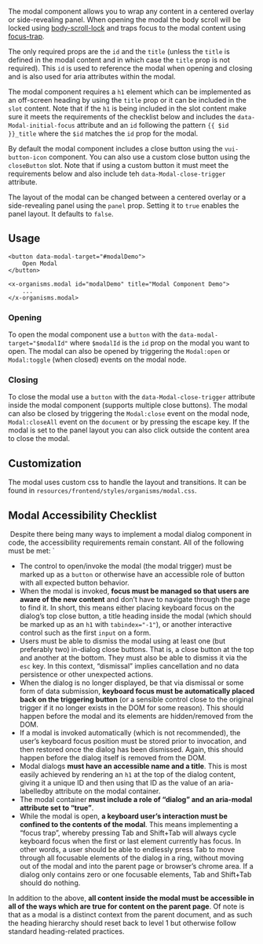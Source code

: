 The modal component allows you to wrap any content in a centered overlay or side-revealing panel. When opening the modal the body scroll will be locked using [body-scroll-lock](https://www.npmjs.com/package/body-scroll-lock) and traps focus to the modal content using [focus-trap](https://www.npmjs.com/package/focus-trap).

The only required props are the `id` and the `title` (unless the `title` is defined in the modal content and in which case the `title` prop is not required). This `id` is used to reference the modal when opening and closing and is also used for aria attributes within the modal.

The modal component requires a `h1` element which can be implemented as an off-screen heading by using the `title` prop or it can be included in the `slot` content. Note that if the `h1` is being included in the slot content make sure it meets the requirements of the checklist below and includes the `data-Modal-initial-focus` attribute and an `id` following the pattern `{{ $id }}_title` where the `$id` matches the `id` prop for the modal.

By default the modal component includes a close button using the `vui-button-icon` component. You can also use a custom close button using the `closeButton` slot. Note that if using a custom button it must meet the requirements below and also include teh `data-Modal-close-trigger` attribute.

The layout of the modal can be changed between a centered overlay or a side-revealing panel using the `panel` prop. Setting it to `true` enables the panel layout. It defaults to `false`.

## Usage

```
<button data-modal-target="#modalDemo">
    Open Modal
</button>

<x-organisms.modal id="modalDemo" title="Modal Component Demo">
    ...
</x-organisms.modal>
```

### Opening

To open the modal component use a `button` with the `data-modal-target="$modalId"` where `$modalId` is the `id` prop on the modal you want to open. The modal can also be opened by triggering the `Modal:open` or `Modal:toggle` (when closed) events on the modal node.

### Closing

To close the modal use a `button` with the `data-Modal-close-trigger` attribute inside the modal component (supports multiple close buttons). The modal can also be closed by triggering the `Modal:close` event on the modal node, `Modal:closeAll` event on the `document` or by pressing the escape key. If the modal is set to the panel layout you can also click outside the content area to close the modal.

## Customization

The modal uses custom css to handle the layout and transitions. It can be found in `resources/frontend/styles/organisms/modal.css`.

## Modal Accessibility Checklist

​
Despite there being many ways to implement a modal dialog component in code, the accessibility requirements remain constant. All of the following must be met:
`

-   The control to open/invoke the modal (the modal trigger) must be marked up as a `button` or otherwise have an accessible role of button with all expected button behavior.
-   When the modal is invoked, **focus must be managed so that users are aware of the new content** and don’t have to navigate through the page to find it. In short, this means either placing keyboard focus on the dialog’s top close button, a title heading inside the modal (which should be marked up as an `h1` with `tabindex="-1"`), or another interactive control such as the first `input` on a form.
-   Users must be able to dismiss the modal using at least one (but preferably two) in-dialog close buttons. That is, a close button at the top and another at the bottom. They must also be able to dismiss it via the `esc` key. In this context, “dismissal” implies cancellation and no data persistence or other unexpected actions.
-   When the dialog is no longer displayed, be that via dismissal or some form of data submission, **keyboard focus must be automatically placed back on the triggering button** (or a sensible control close to the original trigger if it no longer exists in the DOM for some reason). This should happen before the modal and its elements are hidden/removed from the DOM.
-   If a modal is invoked automatically (which is not recommended), the user’s keyboard focus position must be stored prior to invocation, and then restored once the dialog has been dismissed. Again, this should happen before the dialog itself is removed from the DOM.
-   Modal dialogs **must have an accessible name and a title**. This is most easily achieved by rendering an `h1` at the top of the dialog content, giving it a unique ID and then using that ID as the value of an aria-labelledby attribute on the modal container.
-   The modal container **must include a role of “dialog” and an aria-modal attribute set to “true”**.
-   While the modal is open, **a keyboard user’s interaction must be confined to the contents of the modal**. This means implementing a “focus trap”, whereby pressing Tab and Shift+Tab will always cycle keyboard focus when the first or last element currently has focus. In other words, a user should be able to endlessly press Tab to move through all focusable elements of the dialog in a ring, without moving out of the modal and into the parent page or browser’s chrome area. If a dialog only contains zero or one focusable elements, Tab and Shift+Tab should do nothing.

In addition to the above, **all content inside the modal must be accessible in all of the ways which are true for content on the parent page**. Of note is that as a modal is a distinct context from the parent document, and as such the heading hierarchy should reset back to level 1 but otherwise follow standard heading-related practices.

